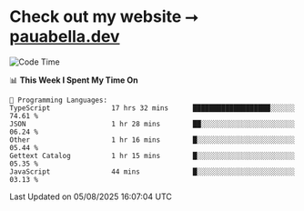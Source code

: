 # Check out my website ⭢ [pauabella.dev](https://pauabella.dev)

<!--START_SECTION:waka-->
![Code Time](http://img.shields.io/badge/Code%20Time-4%2C675%20hrs%2047%20mins-blue)

📊 **This Week I Spent My Time On** 

```text
💬 Programming Languages: 
TypeScript               17 hrs 32 mins      ███████████████████░░░░░░   74.61 % 
JSON                     1 hr 28 mins        ██░░░░░░░░░░░░░░░░░░░░░░░   06.24 % 
Other                    1 hr 16 mins        █░░░░░░░░░░░░░░░░░░░░░░░░   05.44 % 
Gettext Catalog          1 hr 15 mins        █░░░░░░░░░░░░░░░░░░░░░░░░   05.35 % 
JavaScript               44 mins             █░░░░░░░░░░░░░░░░░░░░░░░░   03.13 % 
```


 Last Updated on 05/08/2025 16:07:04 UTC
<!--END_SECTION:waka-->
